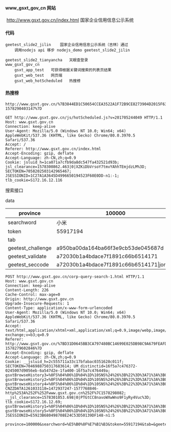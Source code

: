 #### www_gsxt_gov_cn	网站

​    http://www.gsxt.gov.cn/index.html	国家企业信用信息公示系统

####  代码

    geetest_slide2_jilin	国家企业信用信息公示系统（吉林）通过
        调用nodejs api 移步 nodejs_demo geetest_slide2_jilin
        
    geetest_slide2_tianyancha	天眼查登录
    www_gsxt_gov_cn
        gsxt_app_test   可获得根据关键词搜索的列表页结果
        gsxt_web_test   网页端
        gsxt_web_hotScheduled	热搜榜

#### 热搜榜


    http://www.gsxt.gov.cn/%7B3844ED1C50654CCEA3522A1F72B9CE8273904D2015F63DC0695C10E10224A4552DCE05F85164B93BA8E466F528508DB87203CDAC068DB0F972BCD59C1792D0F5D6CFD6CFD6DFA3AA1C39315C373E365B36800023959C949D0EB845C538766F21027E763853FE196E480EA2CF0473BBC38FE23A193C253CA0D757C41C71BACDCEB939AA36EB69FA27C4B3DE06233A233A233A-1578290403147%7D
    
    GET http://www.gsxt.gov.cn/js/hotScheduled.js?v=201705244049 HTTP/1.1
    Host: www.gsxt.gov.cn
    Connection: keep-alive
    User-Agent: Mozilla/5.0 (Windows NT 10.0; Win64; x64) AppleWebKit/537.36 (KHTML, like Gecko) Chrome/80.0.3970.5 Safari/537.36
    Accept: /
    Referer: http://www.gsxt.gov.cn/index.html
    Accept-Encoding: gzip, deflate
    Accept-Language: zh-CN,zh;q=0.9
    Cookie: jsluid_h=1ca071a7cfb9da8dc547fa432521d93b; jsl_clearance=1578300862.463|0|XZKiDbVrsoY7tmvYAhhTEmjdzLM%3D; SECTOKEN=7058202503142965467; JSESSIONID=1C27A1A3645D4996650194523F60E0DD-n1:-1; tlb_cookie=S172.16.12.116

搜索接口

data

| province          | 100000                                   |
| ----------------- | ---------------------------------------- |
| searchword        | 小米                                     |
| token             | 55917194                                 |
| tab               |                                          |
| geetest_challenge | a950ba00da164ba66f3e9cb53de045687d       |
| geetest_validate  | a72030b1a4bdace7f1891c66b6514171         |
| geetest_seccode   | a72030b1a4bdace7f1891c66b6514171\|jordan |

    POST http://www.gsxt.gov.cn/corp-query-search-1.html HTTP/1.1
    Host: www.gsxt.gov.cn
    Connection: keep-alive
    Content-Length: 226
    Cache-Control: max-age=0
    Origin: http://www.gsxt.gov.cn
    Upgrade-Insecure-Requests: 1
    Content-Type: application/x-www-form-urlencoded
    User-Agent: Mozilla/5.0 (Windows NT 10.0; Win64; x64) AppleWebKit/537.36 (KHTML, like Gecko) Chrome/80.0.3970.5 Safari/537.36
    Accept: text/html,application/xhtml+xml,application/xml;q=0.9,image/webp,image/apng,*/*;q=0.8,application/signed-exchange;v=b3;q=0.9
    Referer: http://www.gsxt.gov.cn/%7BD31D0645BB3CA797480BC14699E025DB98C9A679FEAFD6998205FBB8E97D4F0CC697EEA1BA3D526243BD8DACC30966E1995A26F5EDD45BA099E53EC5FCCB3BAC3D963D963D86C9E8145BFB6CCC77CD12CDC9FB418F248F99232768FFCDC9CD66DCCA71E05B4411D440B4AA750CC9B379875832A5349F341ADFEDCCA67900C574B183A28CE3D3F29DCC09D6BC2B802B802B80-1578279602846%7D
    Accept-Encoding: gzip, deflate
    Accept-Language: zh-CN,zh;q=0.9
    Cookie: __jsluid_h=2c555711a33c17bfabac0351628c011f; SECTOKEN=7046988750317683614; UM_distinctid=16f5a7c476372-0245007d9056eb-6a547d2e-1fa400-16f5a7c476449a; gsxtBrowseHistory3=%0FS%04%06%1D%04%1D%10SNS%24%26%3B%22%3D%3A71%3A%3B01%3A%219%40%40DDDD%40%40DGDEDDEDEFDEBDAFDEGCG%2CSXS%11%1A%00%1A%15%19%11SNS%E6%B6%85%E5%9D%87%E5%B9%B6%E6%97%84%E8%88%8E%E9%9B%B2%E7%A6%A5%E6%8B%B4%E6%9D%BD%E9%98%A4%E5%84%98%E5%8E%8CSXS%11%1A%00%00%0D%04%11SNEEAEXS%02%1D%07%1D%00%00%1D%19%11SNEACCCCMCBFCDL%09; gsxtBrowseHistory2=%0FS%04%06%1D%04%1D%10SNS%24%26%3B%22%3D%3A71%3A%3B01%3A%219%40%40DDDD5DGEALASXS%11%1A%00%1A%15%19%11SNS%E5%8C%BA%E4%B9%8E%E6%8B%B4%E6%9D%9B%E6%9D%BD%E9%98%A4%E5%84%98%E5%8E%8CSXS%11%1A%00%00%0D%04%11SNEEAFXS%02%1D%07%1D%00%00%1D%19%11SNEACCCL%40LLCF%40D%09; gsxtBrowseHistory4=%0FS%04%06%1D%04%1D%10SNS%24%26%3B%22%3D%3A71%3A%3B01%3A%219GFDDDDGFEDDDDDDDDDD%40FDCMLB%40SXS%11%1A%00%1A%15%19%11SNS%E6%88%98%E5%B6%AA%E5%8C%BA%E4%B9%8E%E6%B0%89%E8%BC%92%E6%8B%A1%E8%B4%B0%E7%AF%95%E7%91%B2%E6%9D%BD%E9%98%A4%E5%84%98%E5%8E%8CSXS%11%1A%00%00%0D%04%11SNEEAFXS%02%1D%07%1D%00%00%1D%19%11SNEACCCCDCAM%40GC%09; CNZZDATA1261033118=1472937247-1577768846-http%253A%252F%252Fwww.gsxt.gov.cn%252F%7C1578298082; __jsl_clearance=1578301053.698|0|PTGtCC8navoWXwWno9F1yRy4Vuc%3D; tlb_cookie=S172.16.12.69; gsxtBrowseHistory1=%0FS%04%06%1D%04%1D%10SNS%24%26%3B%22%3D%3A71%3A%3B01%3A%219EFDDDDA%12%16C%12MEMAG%11%11L%15G%17DD%10GL%12E%15LLDG%10AFASXS%11%1A%00%1A%15%19%11SNS%E5%8D%A3%E6%97%8D%E5%9A%89%E9%98%B1%E4%BE%95%E6%88%AC%E8%83%95%E4%BA%89%E6%9D%BD%E9%98%A4%E5%84%98%E5%8E%8CSXS%11%1A%00%00%0D%04%11SNEFDDXS%02%1D%07%1D%00%00%1D%19%11SNEACLGDDB%40LBGE%09; gsxtBrowseHistory5=%0FS%04%06%1D%04%1D%10SNS%24%26%3B%22%3D%3A71%3A%3B01%3A%219EFDDDDA%17ALEG%11BAG%11%11L%15FLAGA%16L%12%15%12CDCF%17GCBSXS%11%1A%00%1A%15%19%11SNS%E5%A5%9D%E6%B5%91%E5%9E%BA%E5%BA%8E%E9%9A%B2%E5%9A%96%E6%9D%BD%E9%98%A4%E5%84%98%E5%8E%8C%E6%B6%83%E5%86%A9%E5%9D%AB%E5%84%98%E5%8E%8CSXS%11%1A%00%00%0D%04%11SNFEDDXS%02%1D%07%1D%00%00%1D%19%11SNEACLGDDBMAMBG%09; JSESSIONID=E5923B680498708E24C53D50139DF148-n1:5
    
    province=100000&searchword=%E5%B0%8F%E7%B1%B3&token=55917194&tab=&geetest_challenge=a950ba00da164ba66f3e9cb53de045687d&geetest_validate=a72030b1a4bdace7f1891c66b6514171&geetest_seccode=a72030b1a4bdace7f1891c66b6514171%7Cjordan